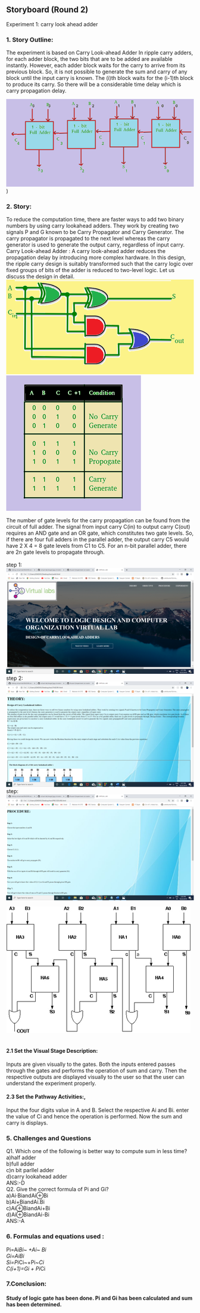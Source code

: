 ## Storyboard (Round 2)

Experiment 1: carry look ahead adder

### 1. Story Outline:

The experiment is based on Carry Look-ahead Adder In ripple carry adders, for each adder block, the two bits that are to be added are available instantly. However, each adder block waits for the carry to arrive from its previous block. So, it is not possible to generate the sum and carry of any block until the input carry is known. The (i)th block waits for the (i-1)th block to produce its carry. So there will be a considerable time delay which is carry propagation delay.

![xys](images/100.jpg)
)
### 2. Story:

To reduce the computation time, there are faster ways to add two binary numbers by using carry lookahead adders. They work by creating two signals P and G known to be Carry Propagator and Carry Generator. The carry propagator is propagated to the next level whereas the carry generator is used to generate the output carry, regardless of input carry.
Carry Look-ahead Adder :
A carry look-ahead adder reduces the propagation delay by introducing more complex hardware. In this design, the ripple carry design is suitably transformed such that the carry logic over fixed groups of bits of the adder is reduced to two-level logic. Let us discuss the design in detail.
![xyz](images/200.png)
![xys](images/Table.png)
        
The number of gate levels for the carry propagation can be found from the circuit of full adder. The signal from input carry C(in) to output carry C(out) requires an AND gate and an OR gate, which constitutes two gate levels. So, if there are four full adders in the parallel adder, the output carry C5 would have 2 X 4 = 8 gate levels from C1 to C5. For an n-bit parallel adder, there are 2n gate levels to propagate through.</br></br>
step 1:
![xyz](images/abc.png)
</br>
step 2:
![kkk](images/qwe.png)
</br>
step:
![ppp](images/asd.png)



![and](mindmap/image2.jpg)</br>
<br>

#### 2.1 Set the Visual Stage Description:
Inputs are given visually to the gates. Both the inputs entered passes through the gates and performs the operation of sum and carry. Then the respective outputs are displayed visually to the user so that the user can understand the experiment properly. 

#### 2.3 Set the Pathway Activities:,

Input the four digits value in A and B. Select the respective Ai and Bi. enter the value of Ci and hence the operation is performed. Now the sum and carry is displays.

### 5. Challenges and Questions

Q1. Which one of the following is better way to compute sum in less time?</br>
a)half adder</br>
b)full adder</br>
c)n bit parllel adder</br>
d)carry lookahead adder</br>
ANS:-D</br>
Q2. Give the correct formula of Pi and Gi?</br>
a)Ai·BiandAi⊕Bi</br>
b)Ai+BiandAi.Bi</br>
c)Ai⊕BiandAi+Bi</br>
d)Ai⊕BiandAi-Bi</br>
ANS:-A</br>



### 6. Formulas and equations used :

Pi=Ai*Bi~ +Ai~ *Bi</br>
Gi=Ai*Bi</br>
Si=Pi*Ci~+Pi~*Ci</br>
C(i+1)=Gi + Pi*Ci</br>



### 7.Conclusion:
####  Study of logic gate has been done. Pi and Gi has been calculated and sum has been determined.






